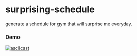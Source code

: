 # surprising-schedule
generate a schedule for gym that will surprise me everyday.

### Demo
[![asciicast](https://asciinema.org/a/453623.svg)](https://asciinema.org/a/453623)
